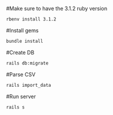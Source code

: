 #Make sure to have the 3.1.2 ruby version
```sh
rbenv install 3.1.2
```

#Install gems
```sh
bundle install
```

#Create DB
```sh
rails db:migrate
```

#Parse CSV
```sh
rails import_data
```

#Run server
```sh
rails s
```
